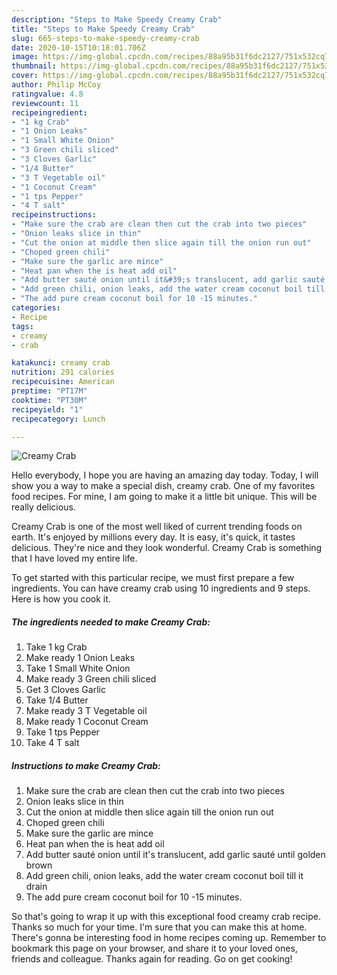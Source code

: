 ```yaml
---
description: "Steps to Make Speedy Creamy Crab"
title: "Steps to Make Speedy Creamy Crab"
slug: 665-steps-to-make-speedy-creamy-crab
date: 2020-10-15T10:18:01.706Z
image: https://img-global.cpcdn.com/recipes/88a95b31f6dc2127/751x532cq70/creamy-crab-recipe-main-photo.jpg
thumbnail: https://img-global.cpcdn.com/recipes/88a95b31f6dc2127/751x532cq70/creamy-crab-recipe-main-photo.jpg
cover: https://img-global.cpcdn.com/recipes/88a95b31f6dc2127/751x532cq70/creamy-crab-recipe-main-photo.jpg
author: Philip McCoy
ratingvalue: 4.8
reviewcount: 11
recipeingredient:
- "1 kg Crab"
- "1 Onion Leaks"
- "1 Small White Onion"
- "3 Green chili sliced"
- "3 Cloves Garlic"
- "1/4 Butter"
- "3 T Vegetable oil"
- "1 Coconut Cream"
- "1 tps Pepper"
- "4 T salt"
recipeinstructions:
- "Make sure the crab are clean then cut the crab into two pieces"
- "Onion leaks slice in thin"
- "Cut the onion at middle then slice again till the onion run out"
- "Choped green chili"
- "Make sure the garlic are mince"
- "Heat pan when the is heat add oil"
- "Add butter sauté onion until it&#39;s translucent, add garlic sauté until golden brown"
- "Add green chili, onion leaks, add the water cream coconut boil till it drain"
- "The add pure cream coconut boil for 10 -15 minutes."
categories:
- Recipe
tags:
- creamy
- crab

katakunci: creamy crab 
nutrition: 291 calories
recipecuisine: American
preptime: "PT17M"
cooktime: "PT30M"
recipeyield: "1"
recipecategory: Lunch

---
```



![Creamy Crab](https://img-global.cpcdn.com/recipes/88a95b31f6dc2127/751x532cq70/creamy-crab-recipe-main-photo.jpg)

Hello everybody, I hope you are having an amazing day today. Today, I will show you a way to make a special dish, creamy crab. One of my favorites food recipes. For mine, I am going to make it a little bit unique. This will be really delicious.



Creamy Crab is one of the most well liked of current trending foods on earth. It's enjoyed by millions every day. It is easy, it's quick, it tastes delicious. They're nice and they look wonderful. Creamy Crab is something that I have loved my entire life.


To get started with this particular recipe, we must first prepare a few ingredients. You can have creamy crab using 10 ingredients and 9 steps. Here is how you cook it.

<!--inarticleads1-->

##### The ingredients needed to make Creamy Crab:

1. Take 1 kg Crab
1. Make ready 1 Onion Leaks
1. Take 1 Small White Onion
1. Make ready 3 Green chili sliced
1. Get 3 Cloves Garlic
1. Take 1/4 Butter
1. Make ready 3 T Vegetable oil
1. Make ready 1 Coconut Cream
1. Take 1 tps Pepper
1. Take 4 T salt




<!--inarticleads2-->

##### Instructions to make Creamy Crab:

1. Make sure the crab are clean then cut the crab into two pieces
1. Onion leaks slice in thin
1. Cut the onion at middle then slice again till the onion run out
1. Choped green chili
1. Make sure the garlic are mince
1. Heat pan when the is heat add oil
1. Add butter sauté onion until it&#39;s translucent, add garlic sauté until golden brown
1. Add green chili, onion leaks, add the water cream coconut boil till it drain
1. The add pure cream coconut boil for 10 -15 minutes.




So that's going to wrap it up with this exceptional food creamy crab recipe. Thanks so much for your time. I'm sure that you can make this at home. There's gonna be interesting food in home recipes coming up. Remember to bookmark this page on your browser, and share it to your loved ones, friends and colleague. Thanks again for reading. Go on get cooking!
